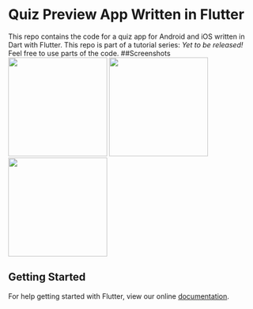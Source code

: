 # Quiz Preview App Written in Flutter
This repo contains the code for a quiz app for Android and iOS written in Dart with Flutter. This repo is part of a tutorial series: *Yet to be released!*
Feel free to use parts of the code.
##Screenshots
<img src="https://raw.githubusercontent.com/bramvbilsen/Flutter-Quiz-Preview-App/master/screenshots/Screenshot_1519245085.png" width="200">
<img src="https://raw.githubusercontent.com/bramvbilsen/Flutter-Quiz-Preview-App/master/screenshots/Screenshot_1519245074.png" width="200">
<img src="https://raw.githubusercontent.com/bramvbilsen/Flutter-Quiz-Preview-App/master/screenshots/Screenshot_1519244338.png" width="200">


## Getting Started

For help getting started with Flutter, view our online
[documentation](http://flutter.io/).
